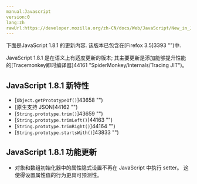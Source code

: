 ```yaml
---
manual:Javascript
version:0
lang:zh
rawUrl:https://developer.mozilla.org/zh-CN/docs/Web/JavaScript/New_in_JavaScript/1.8.1
---
```






下面是JavaScript 1.8.1 的更新内容. 该版本已包含在[Firefox 3.5]3393 "")中.



JavaScript 1.8.1 是在语义上有适度更新的版本; 其主要更新是添加能够提升性能的[Tracemonkey即时编译器]44161 "SpiderMonkey/Internals/Tracing JIT")。


## JavaScript 1.8.1 新特性<a name="JavaScript_1.8.1_新特性"></a>

* [`Object.getPrototypeOf()`]43658 "")
* [原生支持 JSON]44162 "")
* [`String.prototype.trim()`]43659 "")
* [`String.prototype.trimLeft()`]44163 "")
* [`String.prototype.trimRight()`]44164 "")
* [`String.prototype.startsWith()`]43833 "")

## JavaScript 1.8.1 功能更新<a name="JavaScript_1.8.1_功能更新"></a>

* 对象和数组初始化器中的属性隐式设置不再在 JavaScript 中执行 setter。 这使得设置属性值的行为更具可预测性。



